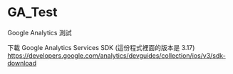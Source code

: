 # GA_Test

Google Analytics 測試

下載 Google Analytics Services SDK (這份程式裡面的版本是 3.17)
https://developers.google.com/analytics/devguides/collection/ios/v3/sdk-download
